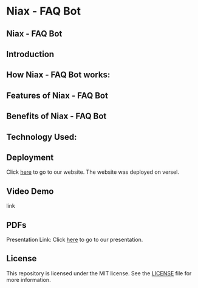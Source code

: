 # Niax - FAQ Bot
## Niax - FAQ Bot

## Introduction


## How Niax - FAQ Bot works:


## Features of Niax - FAQ Bot


## Benefits of Niax - FAQ Bot


## Technology Used:


## Deployment
Click [here](link) to go to our website.
The website was deployed on versel.

## Video Demo
link

## PDFs
Presentation Link: Click [here](link) to go to our presentation.

## License
This repository is licensed under the MIT license. See the [LICENSE](link) file for more information.
